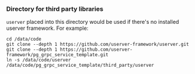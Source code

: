 ### Directory for third party libraries

`userver` placed into this directory would be used if there's no installed
userver framework. For example:

```
cd /data/code
git clone --depth 1 https://github.com/userver-framework/userver.git
git clone --depth 1 https://github.com/userver-framework/pg_grpc_service_template.git
ln -s /data/code/userver /data/code/pg_grpc_service_template/third_party/userver
```

